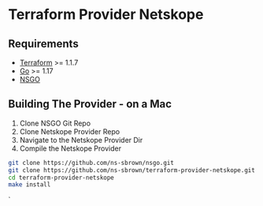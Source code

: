 # Terraform Provider Netskope




## Requirements

-	[Terraform](https://www.terraform.io/downloads.html) >= 1.1.7
-	[Go](https://golang.org/doc/install) >= 1.17
-   [NSGO](https://github.com/ns-sbrown/nsgo) 


## Building The Provider - on a Mac

1. Clone NSGO Git Repo
1. Clone Netskope Provider Repo
1. Navigate to the Netskope Provider Dir
1. Compile the Netskope Provider

```sh
git clone https://github.com/ns-sbrown/nsgo.git
git clone https://github.com/ns-sbrown/terraform-provider-netskope.git
cd terraform-provider-netskope
make install
```
`